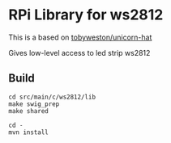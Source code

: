# RPi Library for ws2812

This is a based on [tobyweston/unicorn-hat](https://github.com/tobyweston/unicorn-hat)

Gives low-level access to led strip ws2812


## Build

```
cd src/main/c/ws2812/lib
make swig_prep
make shared

cd -
mvn install
```



